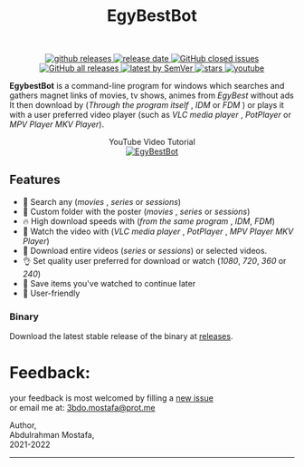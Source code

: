 <h1 align="center">EgyBestBot</h1><br>

<p align="center">
    <a href="https://github.com/abdulrahmanMostafa30/EgyBestBot/releases">
        <img alt="github releases" src="https://img.shields.io/github/v/release/abdulrahmanMostafa30/EgyBestBot">
    </a>
    <a href="https://github.com/abdulrahmanMostafa30/EgyBestBot/releases/latest">
        <img alt="release date" src="https://img.shields.io/github/release-date/abdulrahmanMostafa30/EgyBestBot">
    </a>
    <a href="https://github.com/abdulrahmanMostafa30/EgyBestBot/issues?q=is%3Aissue+is%3Aclosed">
        <img alt="GitHub closed issues" src="https://img.shields.io/github/issues-closed/abdulrahmanMostafa30/EgyBestBot">
    </a>
    <a href="https://github.com/abdulrahmanMostafa30/EgyBestBot/releases/">
        <img alt="GitHub all releases" src="https://img.shields.io/github/downloads/abdulrahmanMostafa30/EgyBestBot/total">
    </a>
    <a href="https://github.com/abdulrahmanMostafa30/EgyBestBot/releases/latest">
        <img alt="latest by SemVer" src="https://img.shields.io/github/downloads/abdulrahmanMostafa30/EgyBestBot/latest/total">
    </a>
    <a href="https://github.com/abdulrahmanMostafa30/EgyBestBot/stargazers">
        <img alt="stars" src="https://img.shields.io/github/stars/abdulrahmanMostafa30/EgyBestBot">
    </a>
    <a href="https://www.youtube.com/watch?v=NY36n6IYCQ8">
        <img alt="youtube" src="https://img.shields.io/youtube/views/NY36n6IYCQ8?label=youtube%40views&style=flat">
    </a>

</p>

 
**EgybestBot** is a command-line program for windows which searches and gathers magnet links of movies, tv shows, animes from *EgyBest* without ads
It then download by (*Through the program itself* , *IDM* or *FDM* ) or plays it with a user preferred video player (such as *VLC media player* , *PotPlayer* or *MPV Player* *MKV Player*).


<div align="center">
    YouTube Video Tutorial 
</div>



<div align="center">
  <a href="https://www.youtube.com/watch?v=NY36n6IYCQ8" target="_blank"><img src="https://img.youtube.com/vi/NY36n6IYCQ8/0.jpg" alt="EgyBestBot"></a>
</div>

## Features
* 🔎 Search any (*movies* , *series* or *sessions*)
* 🚀 Custom folder with the poster (*movies* , *series* or *sessions*)
* 🔥 High download speeds with (*from the same program* , *IDM*, *FDM*)
* 🔰 Watch the video with (*VLC media player* , *PotPlayer* , *MPV Player* *MKV Player*)
* 🎥 Download entire videos (*series* or *sessions*) or selected videos.
* 👌 Set quality user preferred for download or watch (*1080*, *720*, *360* or *240*)
* 🔁 Save items you've watched to continue later
* 🚸 User-friendly

### Binary

Download the latest stable release of the binary at [releases](https://github.com/abdulrahmanMostafa30/EgyBestBot/releases).


# Feedback:
your feedback is most welcomed by filling a [new issue](https://github.com/abdulrahmanMostafa30/EgyBestBot/issues/new) <br>
or email me at: 3bdo.mostafa@prot.me<br>

Author, <br>
Abdulrahman Mostafa, <br>
2021-2022

---
